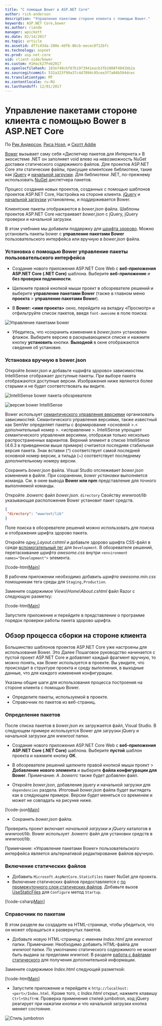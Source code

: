 ```yaml
---
title: "С помощью Bower в ASP.NET Core"
author: rick-anderson
description: "Управление пакетами стороне клиента с помощью Bower."
keywords: ASP.NET Core,bower
ms.author: riande
manager: wpickett
ms.date: 02/14/2017
ms.topic: article
ms.assetid: df7c43da-280e-4df6-86cb-eecec8f12bfc
ms.technology: aspnet
ms.prod: asp.net-core
uid: client-side/bower
ms.custom: H1Hack27Feb2017
ms.openlocfilehash: 183e748cbf87b1973941eacb3fb1008f4041bb2a
ms.sourcegitcommit: 532a323f99a37c4d7894c95cee3f7a04b594dcec
ms.translationtype: MT
ms.contentlocale: ru-RU
ms.lasthandoff: 12/01/2017
---
```

# <a name="manage-client-side-packages-with-bower-in-aspnet-core"></a>Управление пакетами стороне клиента с помощью Bower в ASP.NET Core

По [Рик Андерсон](https://twitter.com/RickAndMSFT), [Риса Ноэл](https://blog.falafel.com/falafel-software-recognized-sitefinity-website-year/), и [Скотт Addie](https://scottaddie.com) 

[Bower](https://bower.io/) вызывает саму себя «Диспетчер пакетов для Интернета.» В экосистеме .NET он заполняет void влево на невозможность NuGet доставки статического содержимого файлов. Для проектов ASP.NET Core эти статические файлы, присущие клиентские библиотеки, такие как [jQuery](http://jquery.com/) и [начальной загрузки](http://getbootstrap.com/). Для библиотеки .NET, по-прежнему использовать [NuGet](https://www.nuget.org/) диспетчера пакетов.

Процесс создания новых проектов, созданных с помощью шаблонов проектов ASP.NET Core, Настройка на стороне клиента. [jQuery](http://jquery.com/) и [начальной загрузки](http://getbootstrap.com/) установлены, и поддерживается Bower.

Клиентские пакеты отображаются в *bower.json* файла. Шаблоны проектов ASP.NET Core настраивает *bower.json* с jQuery, jQuery проверки и начальной загрузки.

В этом учебнике мы добавили поддержку для [шрифта здорово](http://fontawesome.io). Можно установить пакеты bower с **управление пакетами Bower** пользовательского интерфейса или вручную в *bower.json* файла.

### <a name="installation-via-manage-bower-packages-ui"></a>Установка с помощью Bower управление пакеты пользовательского интерфейса

* Создание нового приложения ASP.NET Core Web с **веб-приложения ASP.NET Core (.NET Core)** шаблона. Выберите **веб-приложение** и **без проверки подлинности**.

* Щелкните правой кнопкой мыши проект в обозревателе решений и выберите **управление пакетами Bower** (также в главном меню **проекта** > **управление пакетами Bower**).

* В **Bower: \<имя проекта\>**  окно, перейдите на вкладку «Просмотр» и отфильтруйте список пакетов, введя `font-awesome` в поле поиска:

 ![Управление пакетами bower](bower/_static/manage-bower-packages.png)

* Убедитесь, что «сохранить изменения в *bower.json*» установлен флажок. Выберите версию в раскрывающемся списке и нажмите кнопку **установить** кнопки. **Выходной** в окне отображаются сведения об установке.

### <a name="manual-installation-in-bowerjson"></a>Установка вручную в bower.json

Откройте *bower.json* и добавьте «шрифта здорово» зависимостям. IntelliSense отображает доступные пакеты. При выборе пакета отображаются доступные версии. Изображения ниже являются более старыми и не будет соответствовать вы видите.

![IntelliSense bower пакета обозревателя](bower/_static/add-package.png)

![версия bower IntelliSense](bower/_static/version-intelliSense.png)

Bower использует [семантического управления версиями](http://semver.org/) организовать зависимостей. Семантического управления версиями, также известный как SemVer определяет пакеты с формирование \<основной >.\< дополнительный номер >. \<исправление >. IntelliSense упрощает семантического управления версиями, отображая только несколько распространенных вариантов. Верхний элемент в списке IntelliSense (4.6.3 в приведенном выше примере) считается последняя стабильная версия пакета. Знак вставки (^) соответствует самой последней основной номер версии, а тильда (~) соответствует последнему дополнительному номеру версии.

Сохранить *bower.json* файла. Visual Studio отслеживает *bower.json* изменения в файле. При сохранении, *bower установки* выполняется команда. См. в окне вывода **Bower или npm** представление для точного выполняемой команды.

Откройте *.bowerrc* файл *bower.json*. `directory` Свойству *wwwroot/lib* указывающая расположение Bower установит пакет средств.

```json
{
 "directory": "wwwroot/lib"
}
```

Поле поиска в обозревателе решений можно использовать для поиска и отображения шрифта здорово пакета.

Откройте *одну\_Layout.cshtml* и добавьте здорово шрифта CSS-файл в среде [вспомогательный тег](xref:mvc/views/tag-helpers/intro) для `Development`. В обозревателе решений, перетаскивание *шрифта awesome.css* внутри `<environment names="Development">` элемента.

[!code-html[Main](bower/sample/_Layout.cshtml?highlight=4&range=9-13)]

В рабочем приложении необходимо добавить *шрифта awesome.min.css* помощникам тега среды для `Staging,Production`.

Замените содержимое *Views\Home\About.cshtml* файл Razor с следующую разметку:

[!code-html[Main](bower/sample/About.cshtml)]

Запустите приложение и перейдите в представление о программе порядок проверки работы пакета здорово шрифта.

## <a name="exploring-the-client-side-build-process"></a>Обзор процесса сборки на стороне клиента

Большинство шаблонов проектов ASP.NET Core уже настроены для использования Bower. Это Далее Пошаговое руководство начинается с пустой проект ASP.NET Core и добавляет каждый фрагмент вручную, то можно понять, как Bower используется в проекте. Вы увидите, что происходит в структуре проекта и среду выполнения, в выходные данные, что для каждого изменения конфигурации.

Указаны общие шаги для использования процесса построения на стороне клиента с помощью Bower.

* Определите пакеты, используемой в проекте. <!-- once defined, you don't need to download them, VS does -->
* Справочник по пакетов из веб-страниц.

### <a name="define-packages"></a>Определение пакетов

После списка пакетов в *bower.json* их загружается файл, Visual Studio. В следующем примере используется Bower для загрузки jQuery и начальной загрузки для *wwwroot* папки.

* Создание нового приложения ASP.NET Core Web с **веб-приложения ASP.NET Core (.NET Core)** шаблона. Выберите **пустой** шаблон проекта и нажмите кнопку **ОК**.

* В обозревателе решений щелкните правой кнопкой мыши проект > **Добавление нового элемента** и выберите **файла конфигурации для Bower**. Примечание: A *.bowerrc* также будет добавлен файл.

* Откройте *bower.json*, добавление jquery и начальной загрузки для `dependencies` раздела. Итоговый *bower.json* файла будет выглядеть как в следующем примере. Версии будет меняться со временем и может не совпадать на рисунке ниже.

[!code-json[Main](bower/sample/bower.json?highlight=5,6)]

* Сохранить *bower.json* файла.

 Проверить проект включает *начальной загрузки* и *jQuery* каталогов в *wwwroot/lib*. Bower использует *.bowerrc* файл для установки средств в *wwwroot/lib*.

 Примечание: «Управление пакетами Bower» пользовательского интерфейса является альтернативой редактирование файлов вручную.

### <a name="enable-static-files"></a>Включение статических файлов

* Добавить `Microsoft.AspNetCore.StaticFiles` пакет NuGet для проекта.
* Включение статических файлов предоставляется с [по промежуточного слоя статических файлов](https://docs.microsoft.com/aspnet/core/api/microsoft.aspnetcore.builder.staticfileextensions). Добавьте вызов [UseStaticFiles](https://docs.microsoft.com/aspnet/core/api/microsoft.aspnetcore.builder.staticfileextensions) для `Configure` метод `Startup`.

[!code-csharp[Main](bower/sample/Startup.cs?highlight=9)]

### <a name="reference-packages"></a>Справочник по пакетам

В этом разделе вы создадите на HTML-странице, чтобы убедиться, что он может обращаться к развернутых пакетов.

* Добавьте новую HTML-страницу с именем *Index.html* для *wwwroot* папки. Примечание: Необходимо добавить HTML-файла для *wwwroot* папки. По умолчанию статического содержимого не может быть выдана за пределами *wwwroot*. В разделе [работа с файлами статического](xref:fundamentals/static-files) для получения дополнительной информации.

 Замените содержимое *Index.html* следующей разметкой:

[!code-html[Main](bower/sample/Index.html)]

* Запустите приложение и перейдите к `http://localhost:<port>/Index.html`. Кроме того, с *Index.html* открыт, нажмите клавишу `Ctrl+Shift+W`. Проверка применения стилей jumbotron, код jQuery реагирует при нажатии кнопки и что начальной загрузки кнопка меняет состояние.

 ![Стиль jumbotron](bower/_static/jumbotron.png)

